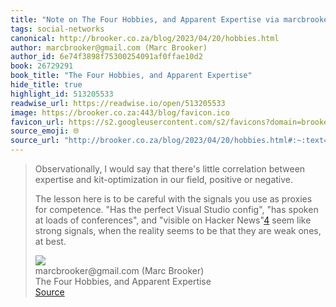 ```yaml
---
title: "Note on The Four Hobbies, and Apparent Expertise via marcbrooker@gmail.com (Marc Brooker)"
tags: social-networks
canonical: http://brooker.co.za/blog/2023/04/20/hobbies.html
author: marcbrooker@gmail.com (Marc Brooker)
author_id: 6e74f3898f75300254091af0ffae10d2
book: 26729291
book_title: "The Four Hobbies, and Apparent Expertise"
hide_title: true
highlight_id: 513205533
readwise_url: https://readwise.io/open/513205533
image: https://brooker.co.za:443/blog/favicon.ico
favicon_url: https://s2.googleusercontent.com/s2/favicons?domain=brooker.co.za
source_emoji: 🌐
source_url: "http://brooker.co.za/blog/2023/04/20/hobbies.html#:~:text=Observationally%2C%20I%20would,ones%2C%20at%20best."
---
```


> Observationally, I would say that there's little correlation between expertise and kit-optimization in our field, positive or negative.
> 
> The lesson here is to be careful with the signals you use as proxies for competence. "Has the perfect Visual Studio config", "has spoken at loads of conferences", and "visible on Hacker News"[4](https://brooker.co.za/blog/2023/04/20/hobbies.html#foot4) seem like strong signals, when the reality seems to be that they are weak ones, at best.
> <div class="quoteback-footer"><div class="quoteback-avatar"><img class="mini-favicon" src="https://s2.googleusercontent.com/s2/favicons?domain=brooker.co.za"></div><div class="quoteback-metadata"><div class="metadata-inner"><span style="display:none">FROM:</span><div aria-label="marcbrooker@gmail.com (Marc Brooker)" class="quoteback-author"> marcbrooker@gmail.com (Marc Brooker)</div><div aria-label="The Four Hobbies, and Apparent Expertise" class="quoteback-title"> The Four Hobbies, and Apparent Expertise</div></div></div><div class="quoteback-backlink"><a target="_blank" aria-label="go to the full text of this quotation" rel="noopener" href="http://brooker.co.za/blog/2023/04/20/hobbies.html#:~:text=Observationally%2C%20I%20would,ones%2C%20at%20best." class="quoteback-arrow"> Source</a></div></div>